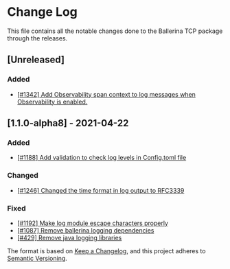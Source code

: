 # Change Log
This file contains all the notable changes done to the Ballerina TCP package through the releases.

## [Unreleased]

### Added
- [[#1342] Add Observability span context to log messages when Observability is enabled.](https://github.com/ballerina-platform/ballerina-standard-library/issues/1342)

## [1.1.0-alpha8] - 2021-04-22

### Added
- [[#1188] Add validation to check log levels in Config.toml file](https://github.com/ballerina-platform/ballerina-standard-library/issues/1188)

### Changed
- [[#1246] Changed the time format in log output to RFC3339](https://github.com/ballerina-platform/ballerina-standard-library/issues/1246)

### Fixed
- [[#1192] Make log module escape characters properly](https://github.com/ballerina-platform/ballerina-standard-library/issues/1192)
- [[#1087] Remove ballerina logging dependencies](https://github.com/ballerina-platform/ballerina-standard-library/issues/1087)
- [[#429] Remove java logging libraries](https://github.com/ballerina-platform/ballerina-standard-library/issues/429)

The format is based on [Keep a Changelog](https://keepachangelog.com/en/1.0.0/), and this project adheres to [Semantic Versioning](https://semver.org/spec/v2.0.0.html).
